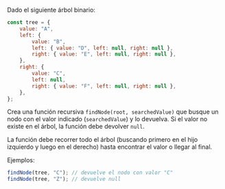 Dado el siguiente árbol binario:

```js
const tree = {
	value: "A",
	left: {
		value: "B",
		left: { value: "D", left: null, right: null },
		right: { value: "E", left: null, right: null },
	},
	right: {
		value: "C",
		left: null,
		right: { value: "F", left: null, right: null },
	},
};
```

Crea una función recursiva `findNode(root, searchedValue)` que busque un nodo con el valor indicado (`searchedValue`) y lo devuelva.
Si el valor no existe en el árbol, la función debe devolver `null`.

La función debe recorrer todo el árbol (buscando primero en el hijo izquierdo y luego en el derecho) hasta encontrar el valor o llegar al final.

Ejemplos:

```js
findNode(tree, "C"); // devuelve el nodo con valor "C"
findNode(tree, "Z"); // devuelve null
```
